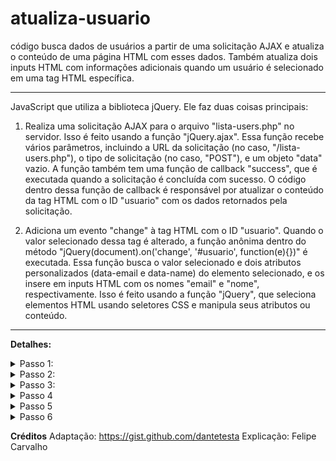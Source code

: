 # atualiza-usuario
código busca dados de usuários a partir de uma solicitação AJAX e atualiza o conteúdo de uma página HTML com esses dados. Também atualiza dois inputs HTML com informações adicionais quando um usuário é selecionado em uma tag HTML específica.

<hr>

JavaScript que utiliza a biblioteca jQuery. Ele faz duas coisas principais:

1) Realiza uma solicitação AJAX para o arquivo "lista-users.php" no servidor. Isso é feito usando a função "jQuery.ajax". Essa função recebe vários parâmetros, incluindo a URL da solicitação (no caso, "/lista-users.php"), o tipo de solicitação (no caso, "POST"), e um objeto "data" vazio. A função também tem uma função de callback "success", que é executada quando a solicitação é concluída com sucesso. O código dentro dessa função de callback é responsável por atualizar o conteúdo da tag HTML com o ID "usuario" com os dados retornados pela solicitação.

2) Adiciona um evento "change" à tag HTML com o ID "usuario". Quando o valor selecionado dessa tag é alterado, a função anônima dentro do método "jQuery(document).on('change', '#usuario', function(e){})" é executada. Essa função busca o valor selecionado e dois atributos personalizados (data-email e data-name) do elemento selecionado, e os insere em inputs HTML com os nomes "email" e "nome", respectivamente. Isso é feito usando a função "jQuery", que seleciona elementos HTML usando seletores CSS e manipula seus atributos ou conteúdo.

<hr>

<b>Detalhes:</b>

<details>

<summary>Passo 1:</summary>

```javascript

jQuery(document).ready(function(){
		
    jQuery.ajax({
        url: '/lista-users.php',
        type: 'POST',
        data: {},
        success: function(data){
            jQuery('#usuario').html(data);		
       
        }
    });
    
```

A solicitação AJAX é feita para o arquivo "lista-users.php" no servidor, usando o método HTTP POST. O objeto "data" está vazio, indicando que não há parâmetros adicionais sendo enviados na solicitação.

Quando a solicitação é bem-sucedida, a função de callback "success" é acionada, que recebe o parâmetro "data". A função então atualiza o conteúdo da tag HTML com o ID "usuario" com os dados retornados pela solicitação, utilizando a função "html()" da biblioteca jQuery.

</details>

<details>

<summary>Passo 2:</summary>

```javascript
jQuery(document).ready(function()
```

o evento que é executado quando o documento HTML é carregado e pronto para ser manipulado pelo JavaScript. Ele utiliza a biblioteca jQuery para selecionar o documento HTML e executar uma função anônima quando o documento estiver pronto.

A função anônima é executada quando o evento "ready" é acionado, e ela pode conter um conjunto de instruções em JavaScript que manipulam o conteúdo do documento HTML. Normalmente, esse evento é usado para executar código JavaScript que depende do carregamento completo do documento HTML, como selecionar elementos HTML, adicionar ou remover elementos, ou executar solicitações AJAX para carregar dados adicionais.

<i>Em resumo, esse código define um evento que é executado quando o documento HTML é carregado e pronto para ser manipulado pelo JavaScript, permitindo que o código manipule o conteúdo do documento com segurança.</i>

</details>

<details>

<summary>Passo 3:</summary>

```javascript
jQuery('#usuario').html(data);
```
função de callback que é executada quando uma solicitação AJAX é concluída com sucesso.

A função recebe um parâmetro "data" que contém os dados que foram retornados pelo servidor na resposta da solicitação AJAX.

Dentro da função, a biblioteca jQuery é usada para selecionar um elemento HTML com o ID "usuario" e atualizar seu conteúdo com os dados retornados na solicitação AJAX, usando a função html().

<i>Em resumo, esse código atualiza dinamicamente o conteúdo de um elemento HTML com os dados retornados de uma solicitação AJAX, sem a necessidade de recarregar toda a página.</i>

</details>

<details>

<summary>Passo 4</summary>

```javascript
jQuery(document).on('change', '#usuario', function(e)
```
define um evento que é acionado quando o valor selecionado em um elemento HTML com o ID "usuario" é alterado.

O método on() da biblioteca jQuery é usado para vincular um manipulador de eventos a um ou mais elementos HTML. Ele recebe vários parâmetros, incluindo o tipo de evento a ser tratado (neste caso, "change"), o seletor do elemento HTML que deve ser afetado (neste caso, "#usuario"), e uma função de retorno de chamada que é executada quando o evento é acionado.

Quando o valor selecionado no elemento HTML com o ID "usuario" é alterado, a função de retorno de chamada é acionada e recebe um objeto "e" que contém informações sobre o evento que foi acionado. Dentro da função, o código seleciona o valor e os atributos de dados do item selecionado usando o seletor de jQuery, e define os valores de dois elementos HTML input com os dados recuperados.

<i>Em resumo, esse código define um manipulador de eventos para o elemento HTML com o ID "usuario" que é acionado quando o valor selecionado é alterado, e atualiza dinamicamente os valores de dois elementos HTML input com os dados selecionados.</i>

</details>

<details>

<summary>Passo 5</summary>

```javascript
var id = jQuery("#usuario option").filter(':selected').val();
```
Seleciona o valor do item selecionado em um elemento HTML select com o ID "usuario" e armazena o valor em uma variável chamada "id".

A função jQuery() é usada para selecionar um elemento HTML e a função option() é usada para selecionar todos os elementos option dentro desse elemento select. O método filter() é usado para filtrar os elementos selecionados com base em um seletor (neste caso, ':selected'), que seleciona apenas o item selecionado no momento. A função val() é usada para retornar o valor do elemento selecionado.

<i>Em resumo, esse código seleciona o valor do item selecionado em um elemento HTML select com o ID "usuario" e o armazena na variável "id", que é usada posteriormente para atualizar dinamicamente o conteúdo de outros elementos HTML na página.</i>

</details>

<details>

<summary>Passo 6</summary>

```javascript
var email = jQuery("#usuario option").filter(':selected').attr('data-email');
	var name = jQuery("#usuario option").filter(':selected').attr('data-name');
	jQuery("input[name='email']").val(email);
	jQuery("input[name='nome']").val(name);
```
seleciona os atributos de dados personalizados ("data-email" e "data-name") do item selecionado em um elemento HTML select com o ID "usuario" e os usa para atualizar dinamicamente o valor de dois elementos HTML input na página.

Primeiro, a função jQuery() é usada para selecionar o elemento HTML select com o ID "usuario", em seguida, a função option() é usada para selecionar todos os elementos option dentro desse elemento select. O método filter() é usado para filtrar os elementos selecionados com base em um seletor (neste caso, ':selected'), que seleciona apenas o item selecionado no momento. Os métodos attr() são usados para selecionar os valores dos atributos de dados personalizados ("data-email" e "data-name") do elemento option selecionado e armazená-los nas variáveis "email" e "name", respectivamente.

Em seguida, a função jQuery() é usada novamente para selecionar dois elementos HTML input com os nomes "email" e "nome", e a função val() é usada para definir o valor desses elementos com os valores armazenados nas variáveis "email" e "name", respectivamente. Isso atualiza dinamicamente o conteúdo dos elementos input na página com os valores recuperados do elemento select.

<i>Em resumo, esse código usa os atributos de dados personalizados do elemento selecionado em um elemento HTML select com o ID "usuario" para atualizar dinamicamente o conteúdo de dois elementos HTML input na página. Isso permite que o conteúdo da página seja atualizado dinamicamente conforme o usuário seleciona diferentes opções no elemento select.</i>

</details>


<b>Créditos</b>
Adaptação: https://gist.github.com/dantetesta
Explicação: Felipe Carvalho
